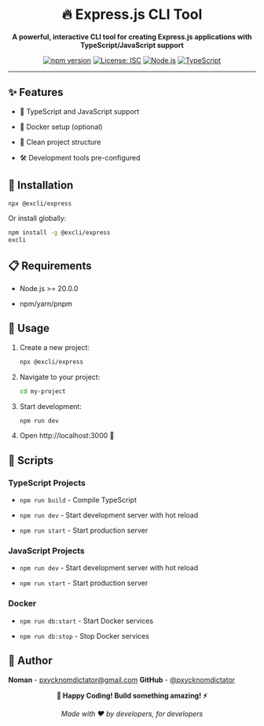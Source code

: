 <div align="center">

# 🔥 Express.js CLI Tool

**A powerful, interactive CLI tool for creating Express.js applications with TypeScript/JavaScript support**

[![npm version](https://badge.fury.io/js/%40excli%2Fexpress.svg)](https://badge.fury.io/js/%40excli%2Fexpress)
[![License: ISC](https://img.shields.io/badge/License-ISC-blue.svg)](https://opensource.org/licenses/ISC)
[![Node.js](https://img.shields.io/badge/Node.js-20+-green.svg)](https://nodejs.org/)
[![TypeScript](https://img.shields.io/badge/TypeScript-Ready-blue.svg)](https://www.typescriptlang.org/)

</div>

---

## ✨ Features

- 💎 TypeScript and JavaScript support

- 🐳 Docker setup (optional)

- 📁 Clean project structure

- 🛠️ Development tools pre-configured

## 🚀 Installation

```bash
npx @excli/express
```

Or install globally:

```bash
npm install -g @excli/express
excli
```

## 📋 Requirements

- Node.js >= 20.0.0

- npm/yarn/pnpm

## 🎯 Usage

1. Create a new project:

   ```bash
   npx @excli/express
   ```

2. Navigate to your project:

   ```bash
   cd my-project
   ```

3. Start development:

   ```bash
   npm run dev
   ```

4. Open http://localhost:3000 🎉

## 📜 Scripts

### TypeScript Projects

- `npm run build` - Compile TypeScript

- `npm run dev` - Start development server with hot reload

- `npm run start` - Start production server

### JavaScript Projects

- `npm run dev` - Start development server with hot reload

- `npm run start` - Start production server

### Docker

- `npm run db:start` - Start Docker services

- `npm run db:stop` - Stop Docker services

## 👤 Author

**Noman** - [pxycknomdictator@gmail.com](mailto:pxycknomdictator@gmail.com)
**GitHub** - [@pxycknomdictator](https://github.com/pxycknomdictator)

<div align="center">

**🚀 Happy Coding! Build something amazing! ⚡**

_Made with ❤️ by developers, for developers_

</div>

